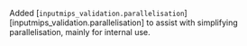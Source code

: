 Added [`inputmips_validation.parallelisation`][inputmips_validation.parallelisation] to assist with simplifying parallelisation, mainly for internal use.

